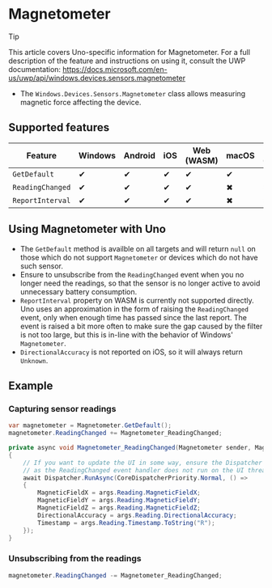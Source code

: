 # Magnetometer

> [!TIP]
> This article covers Uno-specific information for Magnetometer. For a full description of the feature and instructions on using it, consult the UWP documentation: https://docs.microsoft.com/en-us/uwp/api/windows.devices.sensors.magnetometer

 * The `Windows.Devices.Sensors.Magnetometer` class allows measuring magnetic force affecting the device.

## Supported features

| Feature        |  Windows  | Android |  iOS  |  Web (WASM)  | macOS | Linux (Skia)  | Win 7 (Skia) | 
|---------------|-------|-------|-------|-------|-------|-------|-|
| `GetDefault`         | ✔ | ✔ | ✔ | ✔ | ✔ | ✔ | ✔ |
| `ReadingChanged` | ✔ | ✔ | ✔ | ✔ | ✖ | ✖| ✖ |
| `ReportInterval`     | ✔ | ✔ | ✔ | ✔ | ✖ | ✖ | ✖ |

## Using Magnetometer with Uno
 
 * The `GetDefault` method is availble on all targets and will return `null` on those which do not support `Magnetometer` or devices which do not have such sensor.
 * Ensure to unsubscribe from the `ReadingChanged` event when you no longer need the readings, so that the sensor is no longer active to avoid unnecessary battery consumption.
 * `ReportInterval` property on WASM is currently not supported directly. Uno uses an approximation in the form of raising the `ReadingChanged` event, only when enough time has passed since the last report. The event is raised a bit more often to make sure the gap caused by the filter is not too large, but this is in-line with the behavior of Windows' `Magnetometer`.
 * `DirectionalAccuracy` is not reported on iOS, so it will always return `Unknown`.

## Example

### Capturing sensor readings

```c#
var magnetometer = Magnetometer.GetDefault();
magnetometer.ReadingChanged += Magnetometer_ReadingChanged;

private async void Magnetometer_ReadingChanged(Magnetometer sender, MagnetometerReadingChangedEventArgs args)
{
    // If you want to update the UI in some way, ensure the Dispatcher is used,
    // as the ReadingChanged event handler does not run on the UI thread.
    await Dispatcher.RunAsync(CoreDispatcherPriority.Normal, () =>
    {
        MagneticFieldX = args.Reading.MagneticFieldX;
        MagneticFieldY = args.Reading.MagneticFieldY;
        MagneticFieldZ = args.Reading.MagneticFieldZ;
        DirectionalAccuracy = args.Reading.DirectionalAccuracy;
        Timestamp = args.Reading.Timestamp.ToString("R");
    });
}
```

### Unsubscribing from the readings

```c#
magnetometer.ReadingChanged -= Magnetometer_ReadingChanged;
```